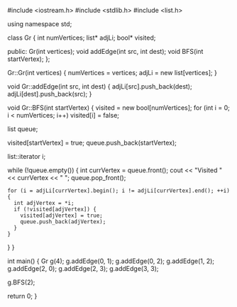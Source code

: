 #include <iostream.h>
#include <stdlib.h>
#include <list.h>

using namespace std;

class Gr {
  int numVertices;
  list<int>* adjLi;
  bool* visited;

   public:
  Gr(int vertices);
  void addEdge(int src, int dest);
  void BFS(int startVertex);
};


Gr::Gr(int vertices) {
  numVertices = vertices;
  adjLi = new list<int>[vertices];
}


void Gr::addEdge(int src, int dest) {
  adjLi[src].push_back(dest);
  adjLi[dest].push_back(src);
}


void Gr::BFS(int startVertex) {
  visited = new bool[numVertices];
  for (int i = 0; i < numVertices; i++)
    visited[i] = false;

  list<int> queue;

  visited[startVertex] = true;
  queue.push_back(startVertex);

  list<int>::iterator i;

  while (!queue.empty()) {
    int currVertex = queue.front();
    cout << "Visited " << currVertex << " ";
    queue.pop_front();

    for (i = adjLi[currVertex].begin(); i != adjLi[currVertex].end(); ++i) {
      int adjVertex = *i;
      if (!visited[adjVertex]) {
        visited[adjVertex] = true;
        queue.push_back(adjVertex);
      }
    }
  }
}

int main() {
  Gr g(4);
  g.addEdge(0, 1);
  g.addEdge(0, 2);
  g.addEdge(1, 2);
  g.addEdge(2, 0);
  g.addEdge(2, 3);
  g.addEdge(3, 3);

  g.BFS(2);

  return 0;
}
